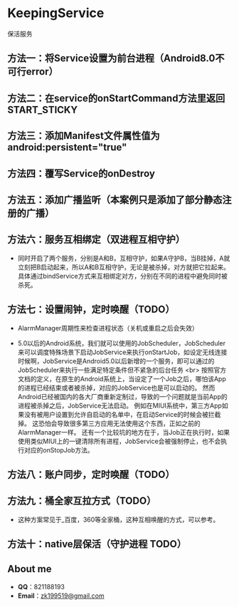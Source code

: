 # KeepingService
保活服务

## 方法一：将Service设置为前台进程（Android8.0不可行error）

## 方法二：在service的onStartCommand方法里返回 START_STICKY

## 方法三：添加Manifest文件属性值为android:persistent="true"

## 方法四：覆写Service的onDestroy

## 方法五：添加广播监听（本案例只是添加了部分静态注册的广播）

## 方法六：服务互相绑定（双进程互相守护）

* 同时开启了两个服务，分别是A和B，互相守护，如果A守护B，当B挂掉，A就立刻把B启动起来，所以A和B互相守护，无论是被杀掉，对方就把它拉起来。具体通过bindService方式来互相绑定对方，分别在不同的进程中避免同时被杀死。


## 方法七：设置闹钟，定时唤醒（TODO）

* AlarmManager周期性来检查进程状态（关机或重启之后会失效）

* 5.0以后的Android系统，我们就可以使用的JobScheduler，JobScheduler来可以调度特殊场景下启动JobService来执行onStartJob，如设定无线连接时候啊，JobService是Android5.0以后新增的一个服务，即可以通过的JobScheduler来执行一些满足特定条件但不紧急的后台任务
\<br> 按照官方文档的定义，在原生的Android系统上，当设定了一个Job之后，哪怕该App的进程已经结束或者被杀掉，对应的JobService也是可以启动的。
然而Android已经被国内的各大厂商重新定制过，导致的一个问题就是当前App的进程被杀掉之后，JobService无法启动。
例如在MIUI系统中，第三方App如果没有被用户设置到允许自启动的名单中，在启动Service的时候会被拦截掉。
这恐怕会导致很多第三方应用无法使用这个东西，正如之前的AlarmManager一样。
还有一个比较坑的地方在于，当Job正在执行时，如果使用类似MIUI上的一键清除所有进程，JobService会被强制停止，也不会执行对应的onStopJob方法。

## 方法八：账户同步，定时唤醒（TODO）

## 方法九：桶全家互拉方式（TODO）

* 这种方案常见于_百度，360等全家桶，这种互相唤醒的方式，可以参考。


## 方法十：native层保活（守护进程 TODO）

## About me
 - **QQ**：821188193
 - **Email**：zk199519@gmail.com
